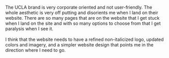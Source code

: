 The UCLA brand is very corporate oriented and not user-friendly. The whole aesthetic is very off putting and disorients me when I land on their website. There are so many pages that are on the website that I get stuck when I land on the site and with so many options to choose from that I get paralysis when I see it.
<br><br>
I think that the website needs to have a refined non-italicized logo, updated colors and imagery, and a simpler website design that points me in the direction where I need to go.
